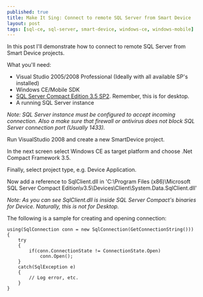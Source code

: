 ```yaml
---
published: true
title: Make It Sing: Connect to remote SQL Server from Smart Device
layout: post
tags: [sql-ce, sql-server, smart-device, windows-ce, windows-mobile]
---
```

In this post I'll demonstrate how to connect to remote SQL Server from Smart Device projects.

What you'll need:

* Visual Studio 2005/2008 Professional (Ideally with all available SP's installed)
* Windows CE/Mobile SDK
* [SQL Server Compact Edition 3.5 SP2](https://www.microsoft.com/en-us/download/details.aspx?id=5783). Remember, this is for desktop.
* A running SQL Server instance

_Note: SQL Server instance must be configured to accept incoming connection. Also a make sure that firewall or antivirus does not block SQL Server connection port (Usually 1433)._

Run VisualStudio 2008 and create a new SmartDevice project.

In the next screen select Windows CE as target platform and choose .Net Compact Framework 3.5. 

Finally, select project type, e.g. Device Application.

Now add a reference to SqlClient.dll in 'C:\Program Files (x86)\Microsoft SQL Server Compact Edition\v3.5\Devices\Client\System.Data.SqlClient.dll'

_Note: As you can see SqlClient.dll is inside SQL Server Compact's binaries for Device. Naturally, this is not for Desktop._

The following is a sample for creating and opening connection:

	using(SqlConnection conn = new SqlConnection(GetConnectionString()))
	{
		try
		{
			if(conn.ConnectionState != ConnectionState.Open)
				conn.Open();
		}
		catch(SqlException e)
		{
			// Log error, etc.
		}
	}
